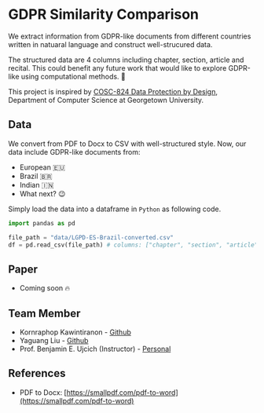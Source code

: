 # GDPR Similarity Comparison
We extract information from GDPR-like documents from different countries written in natuaral language and construct well-strucured data.

The structured data are 4 columns including chapter, section, article and recital. This could benefit any future work that would like to explore GDPR-like using computational methods. 🚀

This project is inspired by [COSC-824 Data Protection by Design](https://courses.benujcich.georgetown.domains/cosc824/sp2021/), Department of Computer Science at Georgetown University.

## Data
We convert from PDF to Docx to CSV with well-structured style. Now, our data include GDPR-like documents from:
* European 🇪🇺
* Brazil 🇧🇷
* Indian 🇮🇳
* What next? 😉

Simply load the data into a dataframe in `Python` as following code.

```python
import pandas as pd

file_path = "data/LGPD-ES-Brazil-converted.csv"
df = pd.read_csv(file_path) # columns: ["chapter", "section", "article", "recital"]
```



## Paper
* Coming soon 🔥

## Team Member
* Kornraphop Kawintiranon - [Github](https://github.com/kornosk)
* Yaguang Liu - [Github](https://github.com/steveguang)
* Prof. Benjamin E. Ujcich (Instructor) - [Personal](https://personal.benujcich.georgetown.domains/)

## References
- PDF to Docx: [https://smallpdf.com/pdf-to-word](https://smallpdf.com/pdf-to-word)
